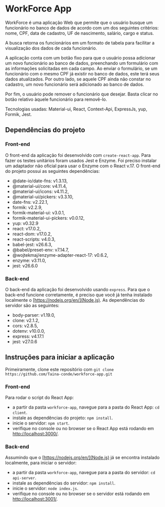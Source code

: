 # WorkForce App

WorkForce é uma aplicação Web que permite que o usuário busque um funcionário no banco de dados de acordo com um dos seguintes critérios: nome, CPF, data de cadastro, UF de nascimento, salário, cargo e status.

A busca retorna os funcionários em um formato de tabela para facilitar a visualização dos dados de cada funcionário.

A aplicação conta com um botão fixo para que o usuário possa adicionar um novo funcionário ao banco de dados, preenchando um formulário com as informações solicitadas em cada campo. Ao enviar o formulário, se um funcionário com o mesmo CPF já existir no banco de dados, este terá seus dados atualizados. Por outro lado, se aquele CPF ainda não constar no cadastro, um novo funcionário será adicionado ao banco de dados.

Por fim, o usuário pode remover o funcionário que desejar. Basta clicar no botão relativo àquele funcionário para removê-lo.

Tecnologias usadas: Material-ui, React, Context-Api, ExpressJs, yup, Formik, Jest.


## Dependências do projeto

### Front-end

O front-end da aplicação foi desenvolvido com `create-react-app`. Para fazer os testes unitários foram usados Jest e Enzyme. Foi preciso instalar um adaptador não oficial para usar o Enzyme com o React v.17. O front-end do projeto possui as seguintes dependências:

- @date-io/date-fns: v1.3.13,
- @material-ui/core: v4.11.4,
- @material-ui/icons: v4.11.2,
- @material-ui/pickers: v3.3.10,
- date-fns: v2.22.1,
- formik: v2.2.9,
- formik-material-ui: v3.0.1,
- formik-material-ui-pickers: v0.0.12,
- yup: v0.32.9
- react: v17.0.2,
- react-dom: v17.0.2,
- react-scripts: v4.0.3,
- babel-jest: v26.6.3,
- @babel/preset-env: v7.14.7,
- @wojtekmaj/enzyme-adapter-react-17: v0.6.2,
- enzyme: v3.11.0,
- jest: v26.6.0

### Back-end

O back-end da aplicação foi desenvolvido usando `express`. Para que o back-end funcione corretamente, é preciso que você já tenha instalado localmente o [https://nodejs.org/en/](Node.js). As dependências do servidor são as seguintes:

- body-parser: v1.19.0,
- clone: v2.1.2,
- cors: v2.8.5,
- dotenv: v10.0.0,
- express: v4.17.1
- jest: v27.0.6

## Instruções para iniciar a aplicação

Primeiramente, clone este repositório com `git clone https://github.com/Taina-conde/workforce-app.git`

### Front-end

Para rodar o script do React App:

- a partir da pasta `workforce-app`, navegue para a pasta do React App: `cd client`.
- instale as dependências do projeto: `npm install`.
- inicie o servidor: `npm start`.
- verifique no console ou no browser se o React App está rodando em [http://localhost:3000/](http://localhost:3000/).

### Back-end

Assumindo que o [https://nodejs.org/en/](Node.js) já se encontra instalado localmente, para iniciar o servidor:

- a partir da pasta `workforce-app`, navegue para a pasta do servidor: `cd api-server`.
- instale as dependências do servidor: `npm install`.
- inicie o servidor: `node index.js`.
- verifique no console ou no browser se o servidor está rodando em [http://localhost:3001/](http://localhost:3001/).
